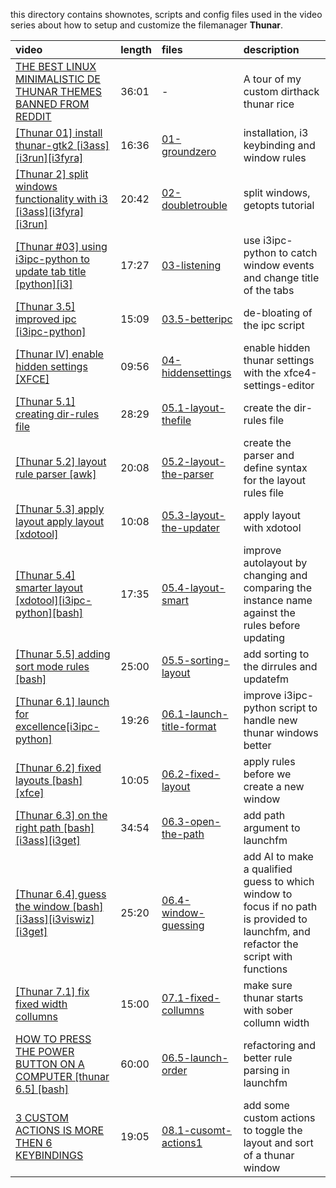 this directory contains shownotes, scripts and config files used in the video series about how to setup and customize the filemanager **Thunar**.  

| video | length | files | description |
|:----- |:------ | :----  |:----------- |
|[THE BEST LINUX MINIMALISTIC DE THUNAR THEMES BANNED FROM REDDIT] | 36:01 | - | A tour of my custom dirthack thunar rice |
|[[Thunar 01] install thunar-gtk2 [i3ass][i3run][i3fyra]](https://youtu.be/K67YPzsEMWs) | 16:36 | [01-groundzero] | installation, i3 keybinding and window rules |
|[[Thunar 2] split windows functionality with i3 [i3ass][i3fyra][i3run]](https://youtu.be/YAZq5FO0ffI) | 20:42 | [02-doubletrouble] | split windows, getopts tutorial |
|[[Thunar #03] using i3ipc-python to update tab title [python][i3]](https://youtu.be/yPFciqUtzo8) | 17:27 | [03-listening] | use i3ipc-python to catch window events and change title of the tabs |
|[[Thunar 3.5] improved ipc [i3ipc-python]](https://youtu.be/bUU9n4xs8QM) | 15:09 | [03.5-betteripc] | de-bloating of the ipc script |
|[[Thunar IV] enable hidden settings [XFCE]](https://youtu.be/sOb6JziHjC4) | 09:56 | [04-hiddensettings] | enable hidden thunar settings with the xfce4-settings-editor |
|[[Thunar 5.1] creating dir-rules file](https://youtu.be/beaa7lUurkg) | 28:29 | [05.1-layout-thefile] | create the dir-rules file |
|[[Thunar 5.2] layout rule parser [awk]](https://youtu.be/lRvOpCRutDo) | 20:08 | [05.2-layout-the-parser] | create the parser and define syntax for the layout rules file |
|[[Thunar 5.3] apply layout apply layout [xdotool]](https://youtu.be/-Gb-nYsIbiY) | 10:08 | [05.3-layout-the-updater] | apply layout with xdotool |
|[[Thunar 5.4] smarter layout [xdotool][i3ipc-python][bash]](https://youtu.be/orzFgO4CU88) | 17:35 | [05.4-layout-smart] | improve autolayout by changing and comparing the instance name against the rules before updating |
|[[Thunar 5.5] adding sort mode rules [bash]](https://youtu.be/9jiv9myBGiY) | 25:00 | [05.5-sorting-layout] | add sorting to the dirrules and updatefm |
|[[Thunar 6.1] launch for excellence[i3ipc-python]](https://youtu.be/4FpOGSO797w) | 19:26 | [06.1-launch-title-format] | improve i3ipc-python script to handle new thunar windows better |
|[[Thunar 6.2] fixed layouts [bash][xfce]](https://youtu.be/lDOdKulJNGw) | 10:05 | [06.2-fixed-layout] | apply rules before we create a new window |
|[[Thunar 6.3] on the right path [bash][i3ass][i3get]](https://youtu.be/J8f2d0rBMzs) | 34:54 | [06.3-open-the-path] | add path argument to launchfm |
|[[Thunar 6.4] guess the window [bash][i3ass][i3viswiz][i3get]](https://youtu.be/EcwC2_c4XQM) | 25:20 | [06.4-window-guessing] | add AI to make a qualified guess to which window to focus if no path is provided to launchfm, and refactor the script with functions |
|[[Thunar 7.1] fix fixed width collumns](https://youtu.be/X0D4Bgnk7AQ) | 15:00 | [07.1-fixed-collumns] | make sure thunar starts with sober collumn width |
|[HOW TO PRESS THE POWER BUTTON ON A COMPUTER [thunar 6.5] [bash]](https://youtu.be/IcpuxSyN3Sc) | 60:00 | [06.5-launch-order] | refactoring and better rule parsing in launchfm |
|[3 CUSTOM ACTIONS IS MORE THEN  6 KEYBINDINGS](https://youtu.be/-N63T0Wfz-E) | 19:05 | [08.1-cusomt-actions1] | add some custom actions to toggle the layout and sort of a thunar window |


[08.1-cusomt-actions1]: https://github.com/budlabs/youtube/tree/master/thunar/08.1-cusomt-actions1
[06.5-launch-order]: https://github.com/budlabs/youtube/tree/master/thunar/06.5-launch-order
[05.5-sorting-layout]: https://github.com/budlabs/youtube/tree/master/thunar/05.5-sorting-layout
[07.1-fixed-collumns]: https://github.com/budlabs/youtube/tree/master/thunar/07.1-fixed-collumns
[06.4-window-guessing]: https://github.com/budlabs/youtube/tree/master/thunar/06.4-window-guessing
[06.3-open-the-path]: https://github.com/budlabs/youtube/tree/master/thunar/06.3-open-the-path
[06.2-fixed-layout]: https://github.com/budlabs/youtube/tree/master/thunar/06.2-fixed-layout
[06.1-launch-title-format]: https://github.com/budlabs/youtube/tree/master/thunar/06.1-launch-title-format
[05.4-layout-smart]: https://github.com/budlabs/youtube/tree/master/thunar/05.4-layout-smart
[05.3-layout-the-updater]: https://github.com/budlabs/youtube/tree/master/thunar/05.3-layout-the-updater
[05.2-layout-the-parser]: https://github.com/budlabs/youtube/tree/master/thunar/05.2-layout-the-parser
[05.1-layout-thefile]: https://github.com/budlabs/youtube/tree/master/thunar/05.1-layout-thefile
[04-hiddensettings]: https://github.com/budlabs/youtube/tree/master/thunar/04-hiddensettings
[03.5-betteripc]: https://github.com/budlabs/youtube/tree/master/thunar/03.5-betteripc
[01-groundzero]: https://github.com/budlabs/youtube/tree/master/thunar/01-groundzero
[03-listening]: https://github.com/budlabs/youtube/tree/master/thunar/03-listening
[02-doubletrouble]: https://github.com/budlabs/youtube/tree/master/thunar/02-doubletrouble
[THE BEST LINUX MINIMALISTIC DE THUNAR THEMES BANNED FROM REDDIT]: https://youtu.be/9IuzFnQ46jo
